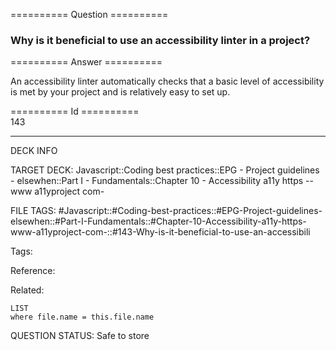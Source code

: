 ========== Question ==========  

### Why is it beneficial to use an accessibility linter in a project?  

========== Answer ==========  

An accessibility linter automatically checks that a basic level of accessibility is met by your project and is relatively easy to set up.

========== Id ==========  
143

---

DECK INFO

TARGET DECK: Javascript::Coding best practices::EPG - Project guidelines - elsewhen::Part I - Fundamentals::Chapter 10 - Accessibility a11y https --www a11yproject com-

FILE TAGS: #Javascript::#Coding-best-practices::#EPG-Project-guidelines-elsewhen::#Part-I-Fundamentals::#Chapter-10-Accessibility-a11y-https-www-a11yproject-com-::#143-Why-is-it-beneficial-to-use-an-accessibili

Tags:

Reference:

Related:

```dataview
LIST
where file.name = this.file.name
````
QUESTION STATUS: Safe to store
